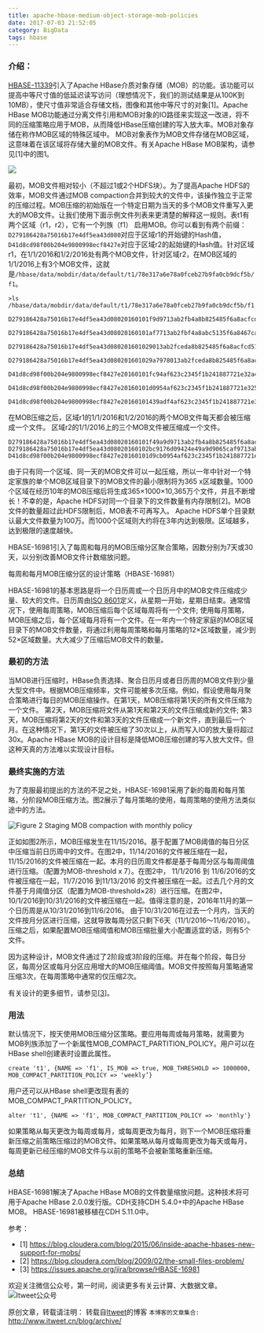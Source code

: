 ```yaml
---
title: apache-hbase-medium-object-storage-mob-policies
date: 2017-07-03 21:52:05
category: BigData
tags: hbase
---
```

### 介绍：

[HBASE-11339](https://issues.apache.org/jira/browse/HBASE-11339)引入了Apache HBase介质对象存储（MOB）的功能。该功能可以提高中等尺寸值的低延迟读写访问（理想情况下，我们的测试结果是从100K到10MB），使尺寸值非常适合存储文档，图像和其他中等尺寸的对象[1]。Apache HBase MOB功能通过分离文件引用和MOB对象的IO路径来实现这一改进，将不同的压缩策略应用于MOB，从而降低HBase压缩创建的写入放大率。MOB对象存储在称作MOB区域的特殊区域中。 MOB对象表作为MOB文件存储在MOB区域，这意味着在该区域将存储大量的MOB文件。有关Apache HBase MOB架构，请参见[1]中的图1。

![](https://github.com/itweet/labs/raw/master/BigData/img/Apache-HBase-MOB-Architecture.png)

最初，MOB文件相对较小（不超过1或2个HDFS块）。为了提高Apache HDFS的效率，MOB文件通过MOB compaction合并到较大的文件中，该操作独立于正常的压缩过程。MOB压缩的初始版在一个特定日期为当天的多个MOB文件重写入更大的MOB文件。让我们使用下面示例文件列表来更清楚的解释这一规则。表t1有两个区域（r1，r2），它有一个列族（f1） 启用MOB。你可以看到有两个前缀：`D279186428a75016b17e4df5ea43d080`对应于区域r1的开始键的Hash值，`D41d8cd98f00b204e9800998ecf8427e`对应于区域r2的起始键的Hash值。针对区域r1，在1/1/2016和1/2/2016处有两个MOB文件，针对区域r2，在MOB区域的1/1/2016上有3个MOB文件，这就是`/hbase/data/mobdir/data/default/t1/78e317a6e78a0fceb27b9fa0cb9dcf5b/f1`。

```
>ls  /hbase/data/mobdir/data/default/t1/78e317a6e78a0fceb27b9fa0cb9dcf5b/f1

D279186428a75016b17e4df5ea43d08020160101f9d9713ab2fb4a8b825485f6a8acfcd5

D279186428a75016b17e4df5ea43d08020160101af7713ab2fbf4a8abc5135f6a8467ca8

D279186428a75016b17e4df5ea43d080201601029013ab2fceda8b825485f6a8acfcd515

D279186428a75016b17e4df5ea43d080201601029a7978013ab2fceda8b825485f6a8acf

D41d8cd98f00b204e9800998ecf8427e20160101fc94af623c2345f1b241887721e32a48

D41d8cd98f00b204e9800998ecf8427e20160101d0954af623c2345f1b241887721e3259

D41d8cd98f00b204e9800998ecf8427e20160101439adf4af623c2345f1b241887721e32
```

在MOB压缩之后，区域r1的1/1/2016和1/2/2016的两个MOB文件每天都会被压缩成一个文件。 区域r2的1/1/2016上的三个MOB文件被压缩成一个文件。

```
D279186428a75016b17e4df5ea43d08020160101f49a9d9713ab2fb4a8b825485f6a8acf
D279186428a75016b17e4df5ea43d08020160102bc9176d09424e49a9d9065caf9713ab2
D41d8cd98f00b204e9800998ecf8427e20160101d9cb0954af623c2345f1b241887721e3
```

由于只有同一个区域、同一天的MOB文件可以一起压缩，所以一年中针对一个特定家族的单个MOB区域目录下的MOB文件的最小限制将为365 x区域数量。1000个区域在经历10年的MOB压缩后将生成365×1000×10,365万个文件，并且不断增长！不幸的是，Apache HDFS对同一个目录下的文件数量有内存限制[2]。MOB文件的数量超过此HDFS限制后，MOB表不可再写入。 Apache HDFS单个目录默认最大文件数量为100万。而1000个区域则大约将在3年内达到极限。区域越多，达到极限的速度越快。

HBASE-16981引入了每周和每月的MOB压缩分区聚合策略，因数分别为7天或30天，以分别改善MOB文件计数缩放问题。

每周和每月MOB压缩分区的设计策略（HBASE-16981）

HBASE-16981的基本思路是将一个日历周或一个日历月中的MOB文件压缩成少量、较大的文件。日历周由[ISO 8601](https://en.wikipedia.org/wiki/ISO_8601)定义，从星期一开始，星期日结束。通常情况下，使用每周策略，MOB压缩后每个区域每周将有一个文件; 使用每月策略，MOB压缩之后，每个区域每月将有一个文件。在一年内一个特定家庭的MOB区域目录下的MOB文件数量，将通过利用每周策略和每月策略的12×区域数量，减少到52×区域数量。大大减少了压缩后MOB文件的数量。

### 最初的方法

当MOB进行压缩时，HBase负责选择、聚合日历月或者日历周的MOB文件到少量大型文件中。根据MOB压缩频率，文件可能被多次压缩。例如，假设使用每月聚合策略进行每日的MOB压缩操作。在第1天，MOB压缩将第1天的所有文件压缩为一个文件。 第2天，MOB压缩将文件从第1天和第2天的文件压缩成新的文件; 第3天，MOB压缩将第2天的文件和第3天的文件压缩成一个新文件，直到最后一个月。在这种情况下，第1天的文件被压缩了30次以上，从而写入IO的放大量将超过30x。Apache HBase MOB的设计目标是降低MOB压缩创建的写入放大文件。但这种天真的方法难以实现设计目标。

### 最终实施的方法

为了克服最初提出的方法的不足之处，HBASE-16981采用了新的每周和每月策略，分阶段MOB压缩方法。图2展示了每月策略的使用，每周策略的使用方法类似途中的方法。

![Figure 2 Staging MOB compaction with monthly policy](https://github.com/itweet/labs/raw/master/BigData/img/Figure-2-Staging-MOB-compaction-with-monthly-policy.png)

正如如图2所示，MOB压缩发生在11/15/2016。基于配置了MOB阈值的每日分区中压缩当前日历周中的文件。在图2中，11/14/2016的文件被压缩在一起，11/15/2016的文件被压缩在一起。本月的日历周文件都是基于每周分区与每周阈值进行压缩。（配置为MOB-threshold x 7）。在图2中， 11/1/2016 到
11/6/2016的文件被压缩在一起，11/7/2016 到11/13/2016 的文件被压缩在一起。过去几个月的文件基于月阈值分区（配置为MOB-threshold×28）进行压缩。在图2中，10/1/2016到10/31/2016的文件被压缩在一起。值得注意的是，2016年11月的第一个日历周是从10/31/2016到11/6/2016。 由于10/31/2016在过去一个月内，当天的文件按月分区进行压缩，这就导致每周分区只剩下6天（11/1/2016〜11/6/2016）。压缩之后，如果配置MOB压缩阈值和MOB压缩批量大小配置适宜的话，则有5个文件。

因为这种设计，MOB文件通过了2阶段或3阶段的压缩。并在每个阶段，每日分区，每周分区或每月分区应用增大的MOB压缩阈值。MOB文件按照每月策略通常压缩3次，在每周策略中通常的仅压缩2次。

有关设计的更多细节，请参见[[3](https://issues.apache.org/jira/browse/HBASE-16981)]。

### 用法

默认情况下，按天使用MOB压缩分区策略。要应用每周或每月策略，就需要为MOB列族添加了一个新属性MOB_COMPACT_PARTITION_POLICY。用户可以在HBase shell创建表时设置此属性。

```
create 't1', {NAME => 'f1', IS_MOB => true, MOB_THRESHOLD => 1000000, MOB_COMPACT_PARTITION_POLICY => 'weekly’}
```

用户还可以从HBase shell更改现有表的MOB_COMPACT_PARTITION_POLICY。

```
alter 't1', {NAME => 'f1', MOB_COMPACT_PARTITION_POLICY => 'monthly'}
```

如果策略从每天更改为每周或每月，或每周更改为每月，则下一个MOB压缩将重新压缩之前策略压缩过的MOB文件。如果策略从每月或每周更改为每天或每月，每周更新已经压缩的MOB文件与以前的策略不会被新策略重新压缩。

### 总结

HBASE-16981解决了Apache HBase MOB的文件数量缩放问题。这种技术将可用于Apache HBase 2.0.0发行版。CDH支持CDH 5.4.0+中的Apache HBase MOB。 HBASE-16981被移植在CDH 5.11.0中。

参考：

- [1] https://blog.cloudera.com/blog/2015/06/inside-apache-hbases-new-support-for-mobs/
- [2] https://blog.cloudera.com/blog/2009/02/the-small-files-problem/
- [3] https://issues.apache.org/jira/browse/HBASE-16981

欢迎关注微信公众号，第一时间，阅读更多有关云计算、大数据文章。
![Itweet公众号](https://github.com/itweet/labs/raw/master/common/img/weixin_public.gif)

原创文章，转载请注明： 转载自[Itweet](http://www.itweet.cn)的博客
`本博客的文章集合:` http://www.itweet.cn/blog/archive/
